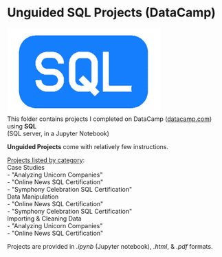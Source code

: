 # Unguided SQL Projects (DataCamp)  
![SQL Logo](../../../assets/SQL.png)   
This folder contains projects I completed on DataCamp ([datacamp.com](datacamp.com)) using **SQL**   
(SQL server, in a Jupyter Notebook)

**Unguided Projects** come with relatively few instructions.

<ins>Projects listed by category</ins>:   
   Case Studies   
  	- "Analyzing Unicorn Companies"   
	- "Online News SQL Certification"   
	- "Symphony Celebration SQL Certification"   
   Data Manipulation   
  	- "Online News SQL Certification"   
	- "Symphony Celebration SQL Certification"   
   Importing & Cleaning Data   
  	- "Analyzing Unicorn Companies"   
	- "Online News SQL Certification"   


Projects are provided in *.ipynb* (Jupyter notebook), *.html*, & *.pdf* formats.
